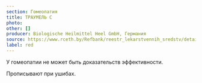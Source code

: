 ```yaml
---
section: Гомеопатия
title: ТРАУМЕЛЬ С
photo:
other: []
producer: Biologische Heilmittel Heel GmbH, Германия
source: https://www.rceth.by/Refbank/reestr_lekarstvennih_sredstv/details/9971_96_01_07_12_18
label: red
---
```


У гомеопатии не может быть доказательств эффективности.

Прописывают при ушибах.
